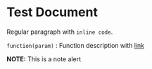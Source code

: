 # Test Document

Regular paragraph with `inline code`.

`function(param)`
:   Function description with [link](other.md)

**NOTE:**
This is a note alert
